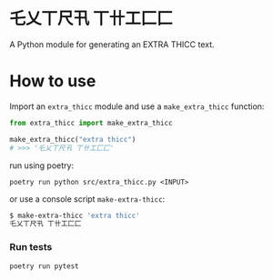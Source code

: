 # 乇乂丅尺卂 丅卄工匚匚

A Python module for generating an EXTRA THICC text.

# How to use

Import an `extra_thicc` module and use a `make_extra_thicc` function:

```python
from extra_thicc import make_extra_thicc

make_extra_thicc("extra thicc")
# >>> '乇乂丅尺卂 丅卄工匚匚'
```

run using poetry:
```
poetry run python src/extra_thicc.py <INPUT>
```

or use a console script `make-extra-thicc`:

```bash
$ make-extra-thicc 'extra thicc'
乇乂丅尺卂 丅卄工匚匚
```

### Run tests
```
poetry run pytest
```
